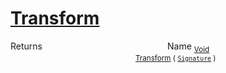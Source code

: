 # [Transform](./RelativeScale-100663789.md)



Returns<img width=200/>Name
<sub>[Void](https://docs.microsoft.com/en-us/dotnet/api/System.Void)</sub><img width=200/><sub>[Transform](./RelativeScale-100663789.md) ( [`Signature`](./../../../../Signature.md) )</sub><br>


